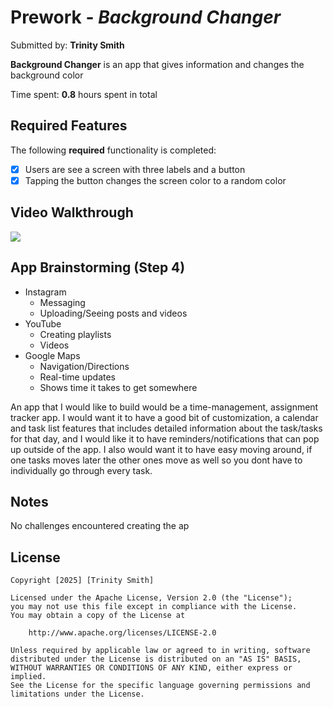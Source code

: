 # Prework - *Background Changer*

Submitted by: **Trinity Smith**

**Background Changer** is an app that gives information and changes the background color 

Time spent: **0.8** hours spent in total

## Required Features

The following **required** functionality is completed:

- [x] Users are see a screen with three labels and a button
- [x] Tapping the button changes the screen color to a random color
 
## Video Walkthrough

<a href="https://www.loom.com/share/d426d9f62ef74e26b1441c0233bc13b6">
</a>
<a href="https://www.loom.com/share/d426d9f62ef74e26b1441c0233bc13b6">
  <img style="max-width:300px;" src="https://cdn.loom.com/sessions/thumbnails/d426d9f62ef74e26b1441c0233bc13b6-6046770a90f434e4-full-play.gif">
</a>

## App Brainstorming (Step 4)
- Instagram
    - Messaging
    - Uploading/Seeing posts and videos
- YouTube
    - Creating playlists
    - Videos
- Google Maps
    - Navigation/Directions
    - Real-time updates
    - Shows time it takes to get somewhere
    
    
An app that I would like to build would be a time-management, assignment tracker app. I would want it to have a good bit of customization, a calendar and task list features that includes detailed information about the task/tasks for that day, and I would like it to have reminders/notifications that can pop up outside of the app. I also would want it to have easy moving around, if one tasks moves later the other ones move as well so you dont have to individually go through every task.

## Notes

No challenges encountered creating the ap

## License

    Copyright [2025] [Trinity Smith]

    Licensed under the Apache License, Version 2.0 (the "License");
    you may not use this file except in compliance with the License.
    You may obtain a copy of the License at

        http://www.apache.org/licenses/LICENSE-2.0

    Unless required by applicable law or agreed to in writing, software
    distributed under the License is distributed on an "AS IS" BASIS,
    WITHOUT WARRANTIES OR CONDITIONS OF ANY KIND, either express or implied.
    See the License for the specific language governing permissions and
    limitations under the License.
